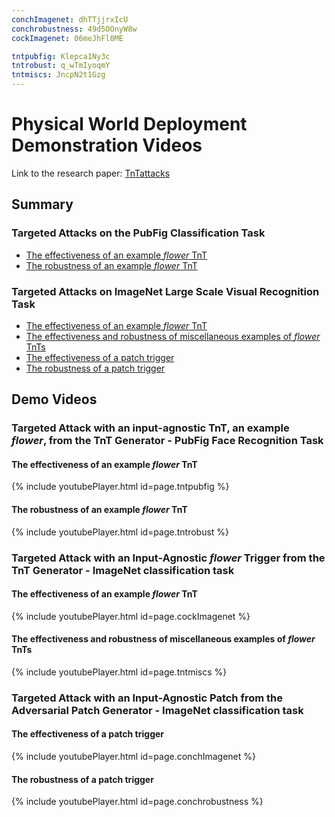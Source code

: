 ```yaml
---
conchImagenet: dhTTjjrxIcU
conchrobustness: 49d5OOnyW8w
cockImagenet: 06meJhFl0ME

tntpubfig: Klepca1Ny3c
tntrobust: q_wTmIyoqmY
tntmiscs: JncpN2t1Gzg
---
```


# Physical World Deployment Demonstration Videos

Link to the research paper: [TnTattacks](https://arxiv.org/abs/2111.09999) 

## Summary

### Targeted Attacks on the PubFig Classification Task
- [The effectiveness of an example *flower* TnT](#TnTPubFigEffect)
- [The robustness of an example *flower* TnT](#TnTPubFigRobust)

### Targeted Attacks on ImageNet Large Scale Visual Recognition Task
- [The effectiveness of an example *flower* TnT](#TnTImagenetEffect)
- [The effectiveness and robustness of miscellaneous examples of *flower* TnTs](#TnTMiscs)
- [The effectiveness of a patch trigger](#PatchImagenetEffect)
- [The robustness of a patch trigger](#PatchImagenetRobust)

## Demo Videos

### Targeted Attack with an input-agnostic TnT, an example *flower*, from the TnT Generator - PubFig Face Recognition Task

#### The effectiveness of an example *flower* TnT 

<a name="TnTPubFigEffect"></a>

{% include youtubePlayer.html id=page.tntpubfig %}

#### The robustness of an example *flower* TnT 

<a name="TnTPubFigRobust"></a>

{% include youtubePlayer.html id=page.tntrobust %}



### Targeted Attack with an Input-Agnostic *flower* Trigger from the TnT Generator - ImageNet classification task

#### The effectiveness of an example *flower* TnT 
<a name="TnTImagenetEffect"></a>

{% include youtubePlayer.html id=page.cockImagenet %}

#### The effectiveness and robustness of miscellaneous examples of *flower* TnTs 
<a name="TnTMiscs"></a>

{% include youtubePlayer.html id=page.tntmiscs %}


### Targeted Attack with an Input-Agnostic Patch from the Adversarial Patch Generator - ImageNet classification task

#### The effectiveness of a patch trigger
<a name="PatchImagenetEffect"></a>

{% include youtubePlayer.html id=page.conchImagenet %}

#### The robustness of a patch trigger
<a name="PatchImagenetRobust"></a>

{% include youtubePlayer.html id=page.conchrobustness %}

